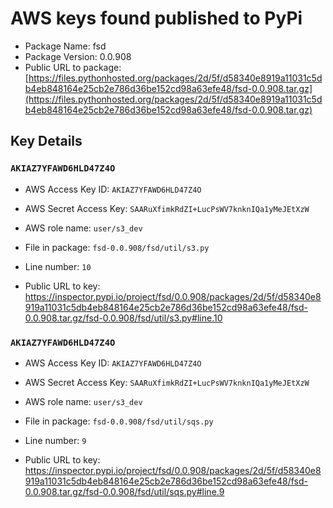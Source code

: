 # AWS keys found published to PyPi

* Package Name: fsd
* Package Version: 0.0.908
* Public URL to package: [https://files.pythonhosted.org/packages/2d/5f/d58340e8919a11031c5db4eb848164e25cb2e786d36be152cd98a63efe48/fsd-0.0.908.tar.gz](https://files.pythonhosted.org/packages/2d/5f/d58340e8919a11031c5db4eb848164e25cb2e786d36be152cd98a63efe48/fsd-0.0.908.tar.gz)

## Key Details

### `AKIAZ7YFAWD6HLD47Z4O`

* AWS Access Key ID: `AKIAZ7YFAWD6HLD47Z4O`
* AWS Secret Access Key: `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` 
* AWS role name: `user/s3_dev`
* File in package: `fsd-0.0.908/fsd/util/s3.py`
* Line number: `10`

* Public URL to key: https://inspector.pypi.io/project/fsd/0.0.908/packages/2d/5f/d58340e8919a11031c5db4eb848164e25cb2e786d36be152cd98a63efe48/fsd-0.0.908.tar.gz/fsd-0.0.908/fsd/util/s3.py#line.10



### `AKIAZ7YFAWD6HLD47Z4O`

* AWS Access Key ID: `AKIAZ7YFAWD6HLD47Z4O`
* AWS Secret Access Key: `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` 
* AWS role name: `user/s3_dev`
* File in package: `fsd-0.0.908/fsd/util/sqs.py`
* Line number: `9`

* Public URL to key: https://inspector.pypi.io/project/fsd/0.0.908/packages/2d/5f/d58340e8919a11031c5db4eb848164e25cb2e786d36be152cd98a63efe48/fsd-0.0.908.tar.gz/fsd-0.0.908/fsd/util/sqs.py#line.9


